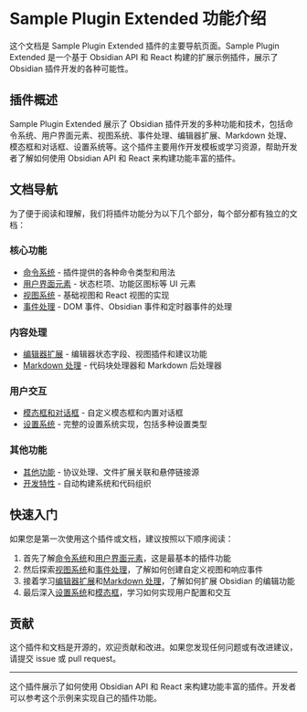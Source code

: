# Sample Plugin Extended 功能介绍

这个文档是 Sample Plugin Extended 插件的主要导航页面。Sample Plugin Extended 是一个基于 Obsidian API 和 React 构建的扩展示例插件，展示了 Obsidian 插件开发的各种可能性。

## 插件概述

Sample Plugin Extended 展示了 Obsidian 插件开发的多种功能和技术，包括命令系统、用户界面元素、视图系统、事件处理、编辑器扩展、Markdown 处理、模态框和对话框、设置系统等。这个插件主要用作开发模板或学习资源，帮助开发者了解如何使用 Obsidian API 和 React 来构建功能丰富的插件。

## 文档导航

为了便于阅读和理解，我们将插件功能分为以下几个部分，每个部分都有独立的文档：

### 核心功能

- [命令系统](Commands.md) - 插件提供的各种命令类型和用法
- [用户界面元素](UI.md) - 状态栏项、功能区图标等 UI 元素
- [视图系统](Views.md) - 基础视图和 React 视图的实现
- [事件处理](Events.md) - DOM 事件、Obsidian 事件和定时器事件的处理

### 内容处理

- [编辑器扩展](Editor.md) - 编辑器状态字段、视图插件和建议功能
- [Markdown 处理](Markdown.md) - 代码块处理器和 Markdown 后处理器

### 用户交互

- [模态框和对话框](Modals.md) - 自定义模态框和内置对话框
- [设置系统](Settings.md) - 完整的设置系统实现，包括多种设置类型

### 其他功能

- [其他功能](Other.md) - 协议处理、文件扩展关联和悬停链接源
- [开发特性](Development.md) - 自动构建系统和代码组织

## 快速入门

如果您是第一次使用这个插件或文档，建议按照以下顺序阅读：

1. 首先了解[命令系统](Commands.md)和[用户界面元素](UI.md)，这是最基本的插件功能
2. 然后探索[视图系统](Views.md)和[事件处理](Events.md)，了解如何创建自定义视图和响应事件
3. 接着学习[编辑器扩展](Editor.md)和[Markdown 处理](Markdown.md)，了解如何扩展 Obsidian 的编辑功能
4. 最后深入[设置系统](Settings.md)和[模态框](Modals.md)，学习如何实现用户配置和交互

## 贡献

这个插件和文档是开源的，欢迎贡献和改进。如果您发现任何问题或有改进建议，请提交 issue 或 pull request。

---

这个插件展示了如何使用 Obsidian API 和 React 来构建功能丰富的插件。开发者可以参考这个示例来实现自己的插件功能。
